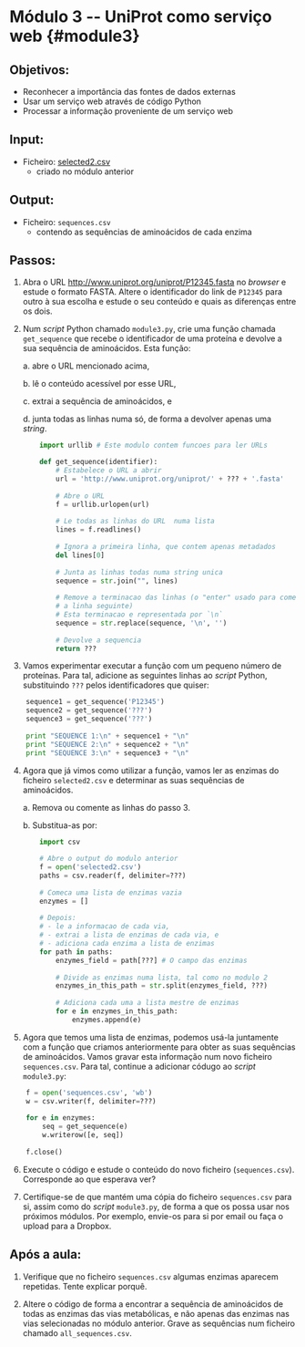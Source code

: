 # Módulo 3 -- UniProt como serviço web {#module3}

## Objetivos:
- Reconhecer a importância das fontes de dados externas
- Usar um serviço web através de código Python
- Processar a informação proveniente de um serviço web

## Input:
- Ficheiro: [selected2.csv](files/selected2.csv)
    - criado no módulo anterior

## Output:
- Ficheiro: `sequences.csv`
    - contendo as sequências de aminoácidos de cada enzima

## Passos:

1. Abra o URL <http://www.uniprot.org/uniprot/P12345.fasta> no _browser_ e estude o formato FASTA.
Altere o identificador do link de `P12345` para outro à sua escolha e estude o seu conteúdo e quais as diferenças entre os dois.

2. Num _script_ Python chamado `module3.py`, crie uma função chamada `get_sequence` que recebe o identificador de uma proteína e devolve a sua sequência de aminoácidos.
Esta função:

    a. abre o URL mencionado acima,
    
    b. lê o conteúdo acessível por esse URL,
    
    c. extrai a sequência de aminoácidos, e
    
    d. junta todas as linhas numa só, de forma a devolver apenas uma _string_.
    ```python
        import urllib # Este modulo contem funcoes para ler URLs

        def get_sequence(identifier):
            # Estabelece o URL a abrir
            url = 'http://www.uniprot.org/uniprot/' + ??? + '.fasta'
            
            # Abre o URL
            f = urllib.urlopen(url)
            
            # Le todas as linhas do URL  numa lista
            lines = f.readlines()
            
            # Ignora a primeira linha, que contem apenas metadados
            del lines[0]
            
            # Junta as linhas todas numa string unica
            sequence = str.join("", lines)
            
            # Remove a terminacao das linhas (o "enter" usado para comecar
            # a linha seguinte)
            # Esta terminacao e representada por `\n`
            sequence = str.replace(sequence, '\n', '')
            
            # Devolve a sequencia
            return ???
    ```

3. Vamos experimentar executar a função com um pequeno número de proteínas.
Para tal, adicione as seguintes linhas ao _script_ Python, substituindo `???` pelos identificadores que quiser:
```python
    sequence1 = get_sequence('P12345')
    sequence2 = get_sequence('???')
    sequence3 = get_sequence('???')
    
    print "SEQUENCE 1:\n" + sequence1 + "\n"
    print "SEQUENCE 2:\n" + sequence2 + "\n"
    print "SEQUENCE 3:\n" + sequence3 + "\n"
```

4. Agora que já vimos como utilizar a função, vamos ler as enzimas do ficheiro `selected2.csv` e determinar as suas sequências de aminoácidos.
    
    a. Remova ou comente as linhas do passo 3.
    
    b. Substitua-as por:
    ```python
        import csv
        
        # Abre o output do modulo anterior
        f = open('selected2.csv')
        paths = csv.reader(f, delimiter=???)
        
        # Comeca uma lista de enzimas vazia
        enzymes = []
        
        # Depois:
        # - le a informacao de cada via,
        # - extrai a lista de enzimas de cada via, e
        # - adiciona cada enzima a lista de enzimas
        for path in paths:
            enzymes_field = path[???] # O campo das enzimas
            
            # Divide as enzimas numa lista, tal como no modulo 2
            enzymes_in_this_path = str.split(enzymes_field, ???)
            
            # Adiciona cada uma a lista mestre de enzimas
            for e in enzymes_in_this_path:
                enzymes.append(e)
    ```

5. Agora que temos uma lista de enzimas, podemos usá-la juntamente com a função que criamos anteriormente para obter as suas sequências de aminoácidos.
Vamos gravar esta informação num novo ficheiro `sequences.csv`.
Para tal, continue a adicionar códugo ao _script_ `module3.py`:
```python
    f = open('sequences.csv', 'wb')
    w = csv.writer(f, delimiter=???)
    
    for e in enzymes:
        seq = get_sequence(e)
        w.writerow([e, seq])
    
    f.close()
```

6. Execute o código e estude o conteúdo do novo ficheiro (`sequences.csv`).
Corresponde ao que esperava ver?

7. Certifique-se de que mantém uma cópia do ficheiro `sequences.csv` para si, assim como do _script_ `module3.py`, de forma a que os possa usar nos próximos módulos.
Por exemplo, envie-os para si por email ou faça o upload para a Dropbox.

## Após a aula:

1. Verifique que no ficheiro `sequences.csv` algumas enzimas aparecem repetidas.
Tente explicar porquê.

2. Altere o código de forma a encontrar a sequência de aminoácidos de todas as enzimas das vias metabólicas, e não apenas das enzimas nas vias selecionadas no módulo anterior.
Grave as sequências num ficheiro chamado `all_sequences.csv`.
